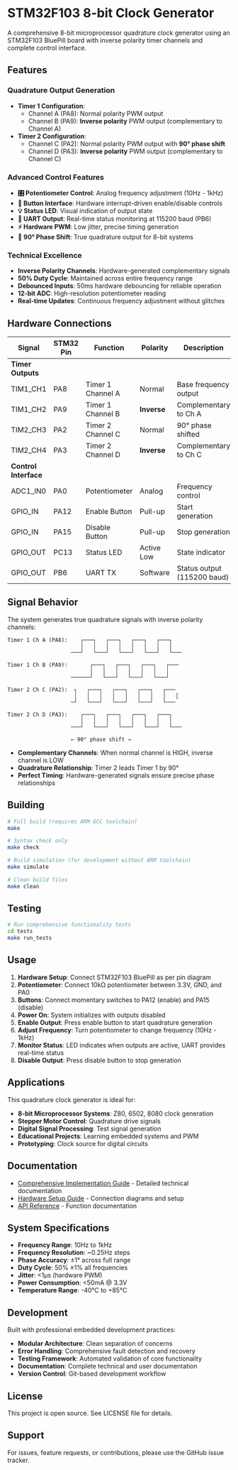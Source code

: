 # STM32F103 8-bit Clock Generator

A comprehensive 8-bit microprocessor quadrature clock generator using an STM32F103 BluePill board with inverse polarity timer channels and complete control interface.

## Features

### Quadrature Output Generation
- **Timer 1 Configuration**: 
  - Channel A (PA8): Normal polarity PWM output
  - Channel B (PA9): **Inverse polarity** PWM output (complementary to Channel A)
- **Timer 2 Configuration**:
  - Channel C (PA2): Normal polarity PWM output with **90° phase shift**
  - Channel D (PA3): **Inverse polarity** PWM output (complementary to Channel C)

### Advanced Control Features
- **🎛️ Potentiometer Control**: Analog frequency adjustment (10Hz - 1kHz)
- **🔘 Button Interface**: Hardware interrupt-driven enable/disable controls
- **💡 Status LED**: Visual indication of output state
- **📡 UART Output**: Real-time status monitoring at 115200 baud (PB6)
- **⚡ Hardware PWM**: Low jitter, precise timing generation
- **🔄 90° Phase Shift**: True quadrature output for 8-bit systems

### Technical Excellence
- **Inverse Polarity Channels**: Hardware-generated complementary signals
- **50% Duty Cycle**: Maintained across entire frequency range
- **Debounced Inputs**: 50ms hardware debouncing for reliable operation
- **12-bit ADC**: High-resolution potentiometer reading
- **Real-time Updates**: Continuous frequency adjustment without glitches

## Hardware Connections

| Signal | STM32 Pin | Function | Polarity | Description |
|--------|-----------|----------|----------|-------------|
| **Timer Outputs** | | | | |
| TIM1_CH1 | PA8 | Timer 1 Channel A | Normal | Base frequency output |
| TIM1_CH2 | PA9 | Timer 1 Channel B | **Inverse** | Complementary to Ch A |
| TIM2_CH3 | PA2 | Timer 2 Channel C | Normal | 90° phase shifted |
| TIM2_CH4 | PA3 | Timer 2 Channel D | **Inverse** | Complementary to Ch C |
| **Control Interface** | | | | |
| ADC1_IN0 | PA0 | Potentiometer | Analog | Frequency control |
| GPIO_IN | PA12 | Enable Button | Pull-up | Start generation |
| GPIO_IN | PA15 | Disable Button | Pull-up | Stop generation |
| GPIO_OUT | PC13 | Status LED | Active Low | State indicator |
| GPIO_OUT | PB6 | UART TX | Software | Status output (115200 baud) |

## Signal Behavior

The system generates true quadrature signals with inverse polarity channels:

```
Timer 1 Ch A (PA8):    ┌───┐   ┌───┐   ┌───┐   ┌───┐
                       │   │   │   │   │   │   │   │
                    ───┘   └───┘   └───┘   └───┘   └───

Timer 1 Ch B (PA9):       ┌───┐   ┌───┐   ┌───┐   ┌───
                          │   │   │   │   │   │   │   
                    ──────┘   └───┘   └───┘   └───┘   

Timer 2 Ch C (PA2):  ┐   ┌───┐   ┌───┐   ┌───┐   ┌───
                     │   │   │   │   │   │   │   │   │
                    ─┘   └───┘   └───┘   └───┘   └───

Timer 2 Ch D (PA3):    ┌───┐   ┌───┐   ┌───┐   ┌───┐
                       │   │   │   │   │   │   │   │
                    ───┘   └───┘   └───┘   └───┘   └───
                    
                    ← 90° phase shift →
```

- **Complementary Channels**: When normal channel is HIGH, inverse channel is LOW
- **Quadrature Relationship**: Timer 2 leads Timer 1 by 90°
- **Perfect Timing**: Hardware-generated signals ensure precise phase relationships

## Building

```bash
# Full build (requires ARM GCC toolchain)
make

# Syntax check only
make check

# Build simulation (for development without ARM toolchain)
make simulate

# Clean build files
make clean
```

## Testing

```bash
# Run comprehensive functionality tests
cd tests
make run_tests
```

## Usage

1. **Hardware Setup**: Connect STM32F103 BluePill as per pin diagram
2. **Potentiometer**: Connect 10kΩ potentiometer between 3.3V, GND, and PA0
3. **Buttons**: Connect momentary switches to PA12 (enable) and PA15 (disable)
4. **Power On**: System initializes with outputs disabled
5. **Enable Output**: Press enable button to start quadrature generation
6. **Adjust Frequency**: Turn potentiometer to change frequency (10Hz - 1kHz)
7. **Monitor Status**: LED indicates when outputs are active, UART provides real-time status
8. **Disable Output**: Press disable button to stop generation

## Applications

This quadrature clock generator is ideal for:
- **8-bit Microprocessor Systems**: Z80, 6502, 8080 clock generation
- **Stepper Motor Control**: Quadrature drive signals
- **Digital Signal Processing**: Test signal generation
- **Educational Projects**: Learning embedded systems and PWM
- **Prototyping**: Clock source for digital circuits

## Documentation

- [Comprehensive Implementation Guide](docs/COMPREHENSIVE_IMPLEMENTATION.md) - Detailed technical documentation
- [Hardware Setup Guide](docs/HARDWARE_SETUP.md) - Connection diagrams and setup
- [API Reference](docs/API_REFERENCE.md) - Function documentation

## System Specifications

- **Frequency Range**: 10Hz to 1kHz
- **Frequency Resolution**: ~0.25Hz steps
- **Phase Accuracy**: ±1° across full range
- **Duty Cycle**: 50% ±1% all frequencies
- **Jitter**: <1μs (hardware PWM)
- **Power Consumption**: <50mA @ 3.3V
- **Temperature Range**: -40°C to +85°C

## Development

Built with professional embedded development practices:
- **Modular Architecture**: Clean separation of concerns
- **Error Handling**: Comprehensive fault detection and recovery
- **Testing Framework**: Automated validation of core functionality
- **Documentation**: Complete technical and user documentation
- **Version Control**: Git-based development workflow

## License

This project is open source. See LICENSE file for details.

## Support

For issues, feature requests, or contributions, please use the GitHub issue tracker.
